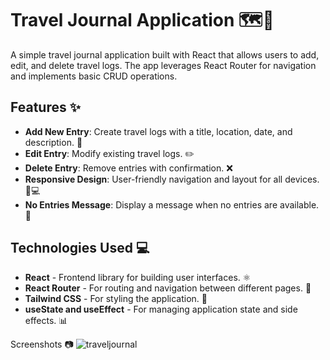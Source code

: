 # Travel Journal Application 🗺️📓

A simple travel journal application built with React that allows users to add, edit, and delete travel logs. The app leverages React Router for navigation and implements basic CRUD operations.

## Features ✨
- **Add New Entry**: Create travel logs with a title, location, date, and description. 📝
- **Edit Entry**: Modify existing travel logs. ✏️
- **Delete Entry**: Remove entries with confirmation. ❌
- **Responsive Design**: User-friendly navigation and layout for all devices. 📱💻
- **No Entries Message**: Display a message when no entries are available. 🚫

## Technologies Used 💻
- **React** - Frontend library for building user interfaces. ⚛️
- **React Router** - For routing and navigation between different pages. 🚦
- **Tailwind CSS** - For styling the application. 🎨
- **useState and useEffect** - For managing application state and side effects. 📊

Screenshots 📷
![traveljournal](https://github.com/user-attachments/assets/96975ad5-2633-4ff0-9ec1-6d7595769cd9)
